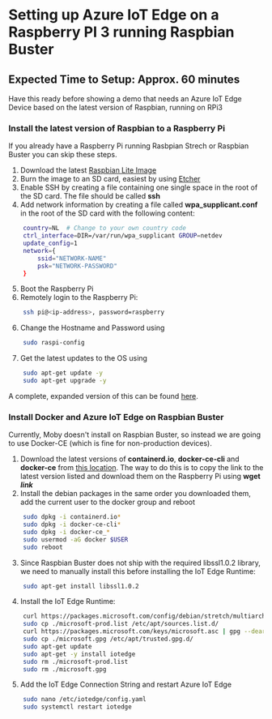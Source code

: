 # Setting up Azure IoT Edge on a Raspberry PI 3 running Raspbian Buster
## Expected Time to Setup: Approx. 60 minutes
Have this ready before showing a demo that needs an Azure IoT Edge Device based on the latest version of Raspbian, running on RPi3

### Install the latest version of Raspbian to a Raspberry Pi
If you already have a Raspberry Pi running Rasbpian Strech or Raspbian Buster you can skip these steps.

1) Download the latest [Raspbian Lite Image](https://downloads.raspberrypi.org/raspbian_lite_latest)
1) Burn the image to an SD card, easiest by using [Etcher](https://www.balena.io/etcher/)
1) Enable SSH by creating a file containing one single space in the root of the SD card. The file should be called **ssh** 
1) Add network information by creating a file called **wpa_supplicant.conf** in the root of the SD card with the following content:
```Bash
    country=NL  # Change to your own country code
	ctrl_interface=DIR=/var/run/wpa_supplicant GROUP=netdev
	update_config=1
	network={
	    ssid="NETWORK-NAME"
	    psk="NETWORK-PASSWORD"
	}
```
5) Boot the Raspberry Pi
1) Remotely login to the Raspberry Pi:
```Bash
    ssh pi@<ip-address>, password=raspberry
```
6) Change the Hostname and Password using
```Bash
    sudo raspi-config
```
7) Get the latest updates to the OS using
```Bash
    sudo apt-get update -y
    sudo apt-get upgrade -y
```

A complete, expanded version of this can be found [here](https://desertbot.io/blog/headless-raspberry-pi-3-bplus-ssh-wifi-setup).

### Install Docker and Azure IoT Edge on Raspbian Buster

Currently, Moby doesn't install on Raspbian Buster, so instead we are going to use Docker-CE (which is fine for non-production devices).

1) Download the latest versions of **containerd.&#8203;io**, **docker-ce-cli** and **docker-ce** from [this location](https://download.docker.com/linux/debian/dists/buster/pool/stable/armhf). The way to do this is to copy the link to the latest version listed and download them on the Raspberry Pi using **wget *link***
1) Install the debian packages in the same order you downloaded them, add the current user to the docker group and reboot
```Bash
	sudo dpkg -i containerd.io*
	sudo dpkg -i docker-ce-cli*
	sudo dpkg -i docker-ce_*
	sudo usermod -aG docker $USER
	sudo reboot
```
3) Since Raspbian Buster does not ship with the required libssl1.0.2 library, we need to manually install this before installing the IoT Edge Runtime:
```Bash
	sudo apt-get install libssl1.0.2
```
4) Install the IoT Edge Runtime:
```Bash
	curl https://packages.microsoft.com/config/debian/stretch/multiarch/prod.list > ./microsoft-prod.list
	sudo cp ./microsoft-prod.list /etc/apt/sources.list.d/
	curl https://packages.microsoft.com/keys/microsoft.asc | gpg --dearmor > ./microsoft.gpg
	sudo cp ./microsoft.gpg /etc/apt/trusted.gpg.d/
	sudo apt-get update
	sudo apt-get -y install iotedge
	sudo rm ./microsoft-prod.list
	sudo rm ./microsoft.gpg
```
5) Add the IoT Edge Connection String and restart Azure IoT Edge
```Bash
	sudo nano /etc/iotedge/config.yaml
	sudo systemctl restart iotedge
 ```
